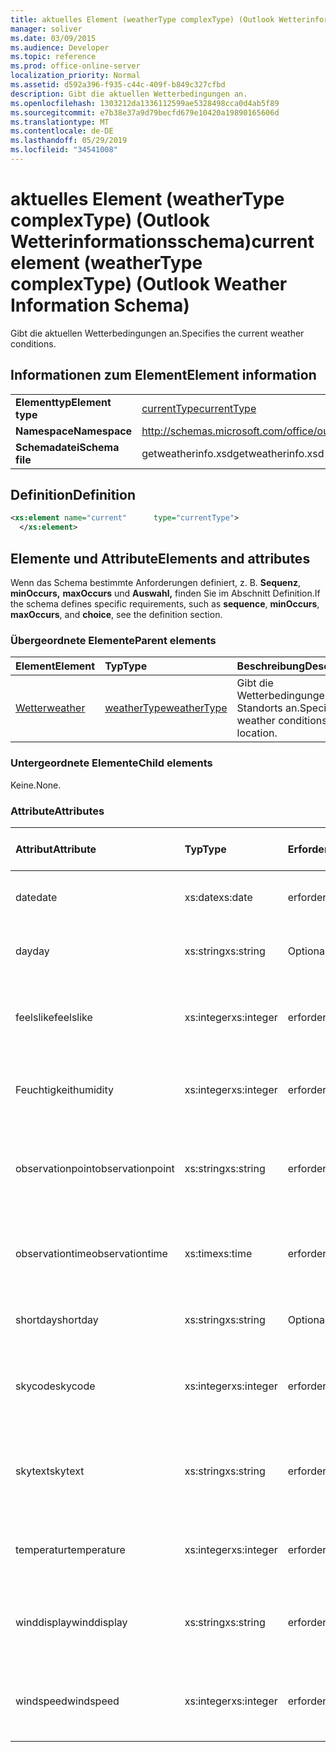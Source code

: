 ```yaml
---
title: aktuelles Element (weatherType complexType) (Outlook Wetterinformationsschema)
manager: soliver
ms.date: 03/09/2015
ms.audience: Developer
ms.topic: reference
ms.prod: office-online-server
localization_priority: Normal
ms.assetid: d592a396-f935-c44c-409f-b849c327cfbd
description: Gibt die aktuellen Wetterbedingungen an.
ms.openlocfilehash: 1303212da1336112599ae5328498cca0d4ab5f89
ms.sourcegitcommit: e7b38e37a9d79becfd679e10420a19890165606d
ms.translationtype: MT
ms.contentlocale: de-DE
ms.lasthandoff: 05/29/2019
ms.locfileid: "34541008"
---
```

# <a name="current-element-weathertype-complextype-outlook-weather-information-schema"></a><span data-ttu-id="e4212-103">aktuelles Element (weatherType complexType) (Outlook Wetterinformationsschema)</span><span class="sxs-lookup"><span data-stu-id="e4212-103">current element (weatherType complexType) (Outlook Weather Information Schema)</span></span>

<span data-ttu-id="e4212-104">Gibt die aktuellen Wetterbedingungen an.</span><span class="sxs-lookup"><span data-stu-id="e4212-104">Specifies the current weather conditions.</span></span>
  
## <a name="element-information"></a><span data-ttu-id="e4212-105">Informationen zum Element</span><span class="sxs-lookup"><span data-stu-id="e4212-105">Element information</span></span>

|||
|:-----|:-----|
|<span data-ttu-id="e4212-106">**Elementtyp**</span><span class="sxs-lookup"><span data-stu-id="e4212-106">**Element type**</span></span> <br/> |[<span data-ttu-id="e4212-107">currentType</span><span class="sxs-lookup"><span data-stu-id="e4212-107">currentType</span></span>](currenttype-complextype-outlook-weather-information-schema.md) <br/> |
|<span data-ttu-id="e4212-108">**Namespace**</span><span class="sxs-lookup"><span data-stu-id="e4212-108">**Namespace**</span></span> <br/> |http://schemas.microsoft.com/office/outlook/15/getweatherinfo.xsd  <br/> |
|<span data-ttu-id="e4212-109">**Schemadatei**</span><span class="sxs-lookup"><span data-stu-id="e4212-109">**Schema file**</span></span> <br/> |<span data-ttu-id="e4212-110">getweatherinfo.xsd</span><span class="sxs-lookup"><span data-stu-id="e4212-110">getweatherinfo.xsd</span></span>  <br/> |
   
## <a name="definition"></a><span data-ttu-id="e4212-111">Definition</span><span class="sxs-lookup"><span data-stu-id="e4212-111">Definition</span></span>

```XML
<xs:element name="current"      type="currentType">
  </xs:element>  

```

## <a name="elements-and-attributes"></a><span data-ttu-id="e4212-112">Elemente und Attribute</span><span class="sxs-lookup"><span data-stu-id="e4212-112">Elements and attributes</span></span>

<span data-ttu-id="e4212-113">Wenn das Schema bestimmte Anforderungen definiert, z. B. **Sequenz**, **minOccurs,** **maxOccurs** und **Auswahl,** finden Sie im Abschnitt Definition.</span><span class="sxs-lookup"><span data-stu-id="e4212-113">If the schema defines specific requirements, such as **sequence**, **minOccurs**, **maxOccurs**, and **choice**, see the definition section.</span></span> 
  
### <a name="parent-elements"></a><span data-ttu-id="e4212-114">Übergeordnete Elemente</span><span class="sxs-lookup"><span data-stu-id="e4212-114">Parent elements</span></span>

|<span data-ttu-id="e4212-115">**Element**</span><span class="sxs-lookup"><span data-stu-id="e4212-115">**Element**</span></span>|<span data-ttu-id="e4212-116">**Typ**</span><span class="sxs-lookup"><span data-stu-id="e4212-116">**Type**</span></span>|<span data-ttu-id="e4212-117">**Beschreibung**</span><span class="sxs-lookup"><span data-stu-id="e4212-117">**Description**</span></span>|
|:-----|:-----|:-----|
|[<span data-ttu-id="e4212-118">Wetter</span><span class="sxs-lookup"><span data-stu-id="e4212-118">weather</span></span>](weather-element-weatherdata-elementoutlook-weather-information-schema.md) <br/> |[<span data-ttu-id="e4212-119">weatherType</span><span class="sxs-lookup"><span data-stu-id="e4212-119">weatherType</span></span>](weathertype-complextype-outlook-weather-information-schema.md) <br/> |<span data-ttu-id="e4212-120">Gibt die Wetterbedingungen eines Standorts an.</span><span class="sxs-lookup"><span data-stu-id="e4212-120">Specifies the weather conditions of a location.</span></span>  <br/> |
   
### <a name="child-elements"></a><span data-ttu-id="e4212-121">Untergeordnete Elemente</span><span class="sxs-lookup"><span data-stu-id="e4212-121">Child elements</span></span>

<span data-ttu-id="e4212-122">Keine.</span><span class="sxs-lookup"><span data-stu-id="e4212-122">None.</span></span>
  
### <a name="attributes"></a><span data-ttu-id="e4212-123">Attribute</span><span class="sxs-lookup"><span data-stu-id="e4212-123">Attributes</span></span>

|<span data-ttu-id="e4212-124">**Attribut**</span><span class="sxs-lookup"><span data-stu-id="e4212-124">**Attribute**</span></span>|<span data-ttu-id="e4212-125">**Typ**</span><span class="sxs-lookup"><span data-stu-id="e4212-125">**Type**</span></span>|<span data-ttu-id="e4212-126">**Erforderlich**</span><span class="sxs-lookup"><span data-stu-id="e4212-126">**Required**</span></span>|<span data-ttu-id="e4212-127">**Beschreibung**</span><span class="sxs-lookup"><span data-stu-id="e4212-127">**Description**</span></span>|<span data-ttu-id="e4212-128">**Mögliche Werte**</span><span class="sxs-lookup"><span data-stu-id="e4212-128">**Possible values**</span></span>|
|:-----|:-----|:-----|:-----|:-----|
|<span data-ttu-id="e4212-129">date</span><span class="sxs-lookup"><span data-stu-id="e4212-129">date</span></span>  <br/> |<span data-ttu-id="e4212-130">xs:date</span><span class="sxs-lookup"><span data-stu-id="e4212-130">xs:date</span></span>  <br/> |<span data-ttu-id="e4212-131">erforderlich</span><span class="sxs-lookup"><span data-stu-id="e4212-131">required</span></span>  <br/> |<span data-ttu-id="e4212-132">Gibt das heutige Datum an.</span><span class="sxs-lookup"><span data-stu-id="e4212-132">Specifies today's date.</span></span>  <br/> |<span data-ttu-id="e4212-133">Ein Wert vom Typ xs:date</span><span class="sxs-lookup"><span data-stu-id="e4212-133">A value of the type xs:date</span></span>  <br/> |
|<span data-ttu-id="e4212-134">day</span><span class="sxs-lookup"><span data-stu-id="e4212-134">day</span></span>  <br/> |<span data-ttu-id="e4212-135">xs:string</span><span class="sxs-lookup"><span data-stu-id="e4212-135">xs:string</span></span>  <br/> |<span data-ttu-id="e4212-136">Optional</span><span class="sxs-lookup"><span data-stu-id="e4212-136">optional</span></span>  <br/> |<span data-ttu-id="e4212-137">Gibt einen Tag für die Prognose an.</span><span class="sxs-lookup"><span data-stu-id="e4212-137">Specifies a day for the forecast.</span></span>  <br/> |<span data-ttu-id="e4212-138">Ein Wert vom Typ xs:string</span><span class="sxs-lookup"><span data-stu-id="e4212-138">A value of the type xs:string</span></span>  <br/> |
|<span data-ttu-id="e4212-139">feelslike</span><span class="sxs-lookup"><span data-stu-id="e4212-139">feelslike</span></span>  <br/> |<span data-ttu-id="e4212-140">xs:integer</span><span class="sxs-lookup"><span data-stu-id="e4212-140">xs:integer</span></span>  <br/> |<span data-ttu-id="e4212-141">erforderlich</span><span class="sxs-lookup"><span data-stu-id="e4212-141">required</span></span>  <br/> |<span data-ttu-id="e4212-142">Gibt die Temperatur an, wie sich das aktuelle Wetter anfühlt.</span><span class="sxs-lookup"><span data-stu-id="e4212-142">Specifies the temperature of how the current weather feels like.</span></span>  <br/> |<span data-ttu-id="e4212-143">Ein Wert vom Typ xs:integer</span><span class="sxs-lookup"><span data-stu-id="e4212-143">A value of the type xs:integer</span></span>  <br/> |
|<span data-ttu-id="e4212-144">Feuchtigkeit</span><span class="sxs-lookup"><span data-stu-id="e4212-144">humidity</span></span>  <br/> |<span data-ttu-id="e4212-145">xs:integer</span><span class="sxs-lookup"><span data-stu-id="e4212-145">xs:integer</span></span>  <br/> |<span data-ttu-id="e4212-146">erforderlich</span><span class="sxs-lookup"><span data-stu-id="e4212-146">required</span></span>  <br/> |<span data-ttu-id="e4212-147">Gibt den aktuellen numerischen Feuchtigkeitswert an.</span><span class="sxs-lookup"><span data-stu-id="e4212-147">Specifies the current numerical humidity value.</span></span>  <br/> |<span data-ttu-id="e4212-148">Ein Wert vom Typ xs:integer</span><span class="sxs-lookup"><span data-stu-id="e4212-148">A value of the type xs:integer</span></span>  <br/> |
|<span data-ttu-id="e4212-149">observationpoint</span><span class="sxs-lookup"><span data-stu-id="e4212-149">observationpoint</span></span>  <br/> |<span data-ttu-id="e4212-150">xs:string</span><span class="sxs-lookup"><span data-stu-id="e4212-150">xs:string</span></span>  <br/> |<span data-ttu-id="e4212-151">erforderlich</span><span class="sxs-lookup"><span data-stu-id="e4212-151">required</span></span>  <br/> |<span data-ttu-id="e4212-152">Gibt an, wo die aktuellen Wetterinformationen beobachtet werden.</span><span class="sxs-lookup"><span data-stu-id="e4212-152">Specifies where the current weather information is observed from.</span></span>  <br/> |<span data-ttu-id="e4212-153">Ein Wert vom Typ xs:string</span><span class="sxs-lookup"><span data-stu-id="e4212-153">A value of the type xs:string</span></span>  <br/> |
|<span data-ttu-id="e4212-154">observationtime</span><span class="sxs-lookup"><span data-stu-id="e4212-154">observationtime</span></span>  <br/> |<span data-ttu-id="e4212-155">xs:time</span><span class="sxs-lookup"><span data-stu-id="e4212-155">xs:time</span></span>  <br/> |<span data-ttu-id="e4212-156">erforderlich</span><span class="sxs-lookup"><span data-stu-id="e4212-156">required</span></span>  <br/> |<span data-ttu-id="e4212-157">Gibt an, wann die aktuellen Wetterinformationen beobachtet werden.</span><span class="sxs-lookup"><span data-stu-id="e4212-157">Specifies when the current weather information is observed at.</span></span>  <br/> |<span data-ttu-id="e4212-158">Ein Wert vom Typ xs:time</span><span class="sxs-lookup"><span data-stu-id="e4212-158">A value of the type xs:time</span></span>  <br/> |
|<span data-ttu-id="e4212-159">shortday</span><span class="sxs-lookup"><span data-stu-id="e4212-159">shortday</span></span>  <br/> |<span data-ttu-id="e4212-160">xs:string</span><span class="sxs-lookup"><span data-stu-id="e4212-160">xs:string</span></span>  <br/> |<span data-ttu-id="e4212-161">Optional</span><span class="sxs-lookup"><span data-stu-id="e4212-161">optional</span></span>  <br/> |<span data-ttu-id="e4212-162">Gibt einen Tag in abgekürzter Form an.</span><span class="sxs-lookup"><span data-stu-id="e4212-162">Specifies a day in abbreviated form.</span></span>  <br/> |<span data-ttu-id="e4212-163">Ein Wert vom Typ xs:string</span><span class="sxs-lookup"><span data-stu-id="e4212-163">A value of the type xs:string</span></span>  <br/> |
|<span data-ttu-id="e4212-164">skycode</span><span class="sxs-lookup"><span data-stu-id="e4212-164">skycode</span></span>  <br/> |<span data-ttu-id="e4212-165">xs:integer</span><span class="sxs-lookup"><span data-stu-id="e4212-165">xs:integer</span></span>  <br/> |<span data-ttu-id="e4212-166">erforderlich</span><span class="sxs-lookup"><span data-stu-id="e4212-166">required</span></span>  <br/> |<span data-ttu-id="e4212-167">Gibt einen ganzzahligen Code für die aktuellen Wetterbedingungen an.</span><span class="sxs-lookup"><span data-stu-id="e4212-167">Specifies an integer code for the current weather conditions.</span></span>  <br/> |<span data-ttu-id="e4212-168">Ein Wert vom Typ xs:integer</span><span class="sxs-lookup"><span data-stu-id="e4212-168">A value of the type xs:integer</span></span>  <br/> |
|<span data-ttu-id="e4212-169">skytext</span><span class="sxs-lookup"><span data-stu-id="e4212-169">skytext</span></span>  <br/> |<span data-ttu-id="e4212-170">xs:string</span><span class="sxs-lookup"><span data-stu-id="e4212-170">xs:string</span></span>  <br/> |<span data-ttu-id="e4212-171">erforderlich</span><span class="sxs-lookup"><span data-stu-id="e4212-171">required</span></span>  <br/> |<span data-ttu-id="e4212-172">Gibt ein bis zwei Wörter an, die aktuelle Wetterbedingungen beschreiben.</span><span class="sxs-lookup"><span data-stu-id="e4212-172">Specifies one to two words describing current weather conditions.</span></span>  <br/> |<span data-ttu-id="e4212-173">Ein Wert vom Typ xs:string</span><span class="sxs-lookup"><span data-stu-id="e4212-173">A value of the type xs:string</span></span>  <br/> |
|<span data-ttu-id="e4212-174">temperatur</span><span class="sxs-lookup"><span data-stu-id="e4212-174">temperature</span></span>  <br/> |<span data-ttu-id="e4212-175">xs:integer</span><span class="sxs-lookup"><span data-stu-id="e4212-175">xs:integer</span></span>  <br/> |<span data-ttu-id="e4212-176">erforderlich</span><span class="sxs-lookup"><span data-stu-id="e4212-176">required</span></span>  <br/> |<span data-ttu-id="e4212-177">Gibt die aktuelle Temperatur des Standorts an.</span><span class="sxs-lookup"><span data-stu-id="e4212-177">Specifies the current temperature of the location.</span></span>  <br/> |<span data-ttu-id="e4212-178">Ein Wert vom Typ xs:integer</span><span class="sxs-lookup"><span data-stu-id="e4212-178">A value of the type xs:integer</span></span>  <br/> |
|<span data-ttu-id="e4212-179">winddisplay</span><span class="sxs-lookup"><span data-stu-id="e4212-179">winddisplay</span></span>  <br/> |<span data-ttu-id="e4212-180">xs:string</span><span class="sxs-lookup"><span data-stu-id="e4212-180">xs:string</span></span>  <br/> |<span data-ttu-id="e4212-181">erforderlich</span><span class="sxs-lookup"><span data-stu-id="e4212-181">required</span></span>  <br/> |<span data-ttu-id="e4212-182">Eine Zeichenfolge, die die aktuellen Windbedingungen beschreibt.</span><span class="sxs-lookup"><span data-stu-id="e4212-182">A string that describes the current wind conditions.</span></span>  <br/> |<span data-ttu-id="e4212-183">Ein Wert vom Typ xs:string</span><span class="sxs-lookup"><span data-stu-id="e4212-183">A value of the type xs:string</span></span>  <br/> |
|<span data-ttu-id="e4212-184">windspeed</span><span class="sxs-lookup"><span data-stu-id="e4212-184">windspeed</span></span>  <br/> |<span data-ttu-id="e4212-185">xs:integer</span><span class="sxs-lookup"><span data-stu-id="e4212-185">xs:integer</span></span>  <br/> |<span data-ttu-id="e4212-186">erforderlich</span><span class="sxs-lookup"><span data-stu-id="e4212-186">required</span></span>  <br/> |<span data-ttu-id="e4212-187">Gibt den aktuellen numerischen Windgeschwindigkeitswert an.</span><span class="sxs-lookup"><span data-stu-id="e4212-187">Specifies the current numerical wind speed value.</span></span>  <br/> |<span data-ttu-id="e4212-188">Ein Wert vom Typ xs:integer</span><span class="sxs-lookup"><span data-stu-id="e4212-188">A value of the type xs:integer</span></span>  <br/> |
   

